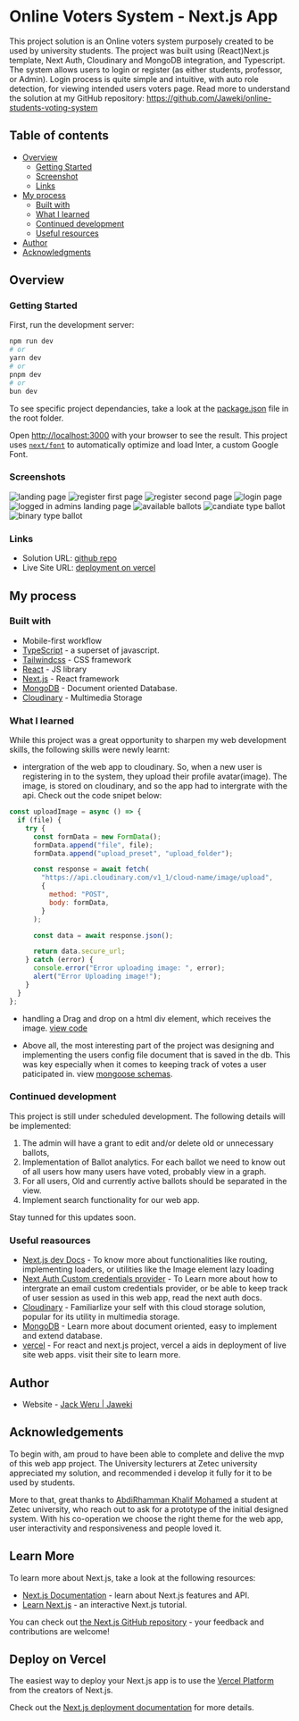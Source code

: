# Online Voters System - Next.js App

This project solution is an Online voters system purposely created to be used by university students. The project was built using (React)Next.js template, Next Auth, Cloudinary and MongoDB integration, and  Typescript. The system allows users to login or register (as either students, professor, or Admin). Login process is quite simple and intuitive, with auto role detection, for viewing intended users voters page. Read more to understand the solution at my GitHub repository: https://github.com/Jaweki/online-students-voting-system

## Table of contents

- [Overview](#overview)
  - [Getting Started](#getting-started)
  - [Screenshot](#screenshot)
  - [Links](#links)
- [My process](#my-process)
  - [Built with](#built-with)
  - [What I learned](#what-i-learned)
  - [Continued development](#continued-development)
  - [Useful resources](#useful-resources)
- [Author](#author)
- [Acknowledgments](#acknowledgments)

## Overview

### Getting Started

First, run the development server:

```bash
npm run dev
# or
yarn dev
# or
pnpm dev
# or
bun dev
```

To see specific project dependancies, take a look at the [package.json](./package.json) file in the root folder.

Open [http://localhost:3000](http://localhost:3000) with your browser to see the result.
This project uses [`next/font`](https://nextjs.org/docs/basic-features/font-optimization) to automatically optimize and load Inter, a custom Google Font.

### Screenshots

![landing page](./public/screenshots/Screenshot-1.png)
![register first page](./public/screenshots/Screenshot-2.png)
![register second page](./public/screenshots/Screenshot-3.png)
![login page](./public/screenshots/Screenshot-4.png)
![logged in admins landing page](./public/screenshots/Screenshot-5.png)
![available ballots](./public/screenshots/Screenshot-6.png)
![candiate type ballot](./public/screenshots/Screenshot-7.png)
![binary type ballot](./public/screenshots/Screenshot-8.png)

### Links

- Solution URL: [github repo](https://github.com/Jaweki/online-students-voting-system)
- Live Site URL: [deployment on vercel](https://online-students-voting-system.jaweki.com)

## My process

### Built with

- Mobile-first workflow
- [TypeScript](https://www.typescriptlang.org/) - a superset of javascript.
- [Tailwindcss](https://tailwindcss.com/) - CSS framework
- [React](https://reactjs.org/) - JS library
- [Next.js](https://nextjs.org/) - React framework
- [MongoDB](https://www.mongodb.com/) - Document oriented Database.
- [Cloudinary](https://cloudinary.com/) - Multimedia Storage

### What I learned

While this project was a great opportunity to sharpen my web development skills, the following skills were newly learnt:

- intergration of the web app to cloudinary. So, when a new user is registering in to the system, they upload their profile avatar(image). The image, is stored on cloudinary, and so the app had to intergrate with the api. Check out the code snipet below:

```js
const uploadImage = async () => {
  if (file) {
    try {
      const formData = new FormData();
      formData.append("file", file);
      formData.append("upload_preset", "upload_folder");

      const response = await fetch(
        "https://api.cloudinary.com/v1_1/cloud-name/image/upload",
        {
          method: "POST",
          body: formData,
        }
      );

      const data = await response.json();

      return data.secure_url;
    } catch (error) {
      console.error("Error uploading image: ", error);
      alert("Error Uploading image!");
    }
  }
};
```

- handling a Drag and drop on a html div element, which receives the image. [view code](./components/ImageUpload.tsx)

- Above all, the most interesting part of the project was designing and implementing the users config file document that is saved in the db. This was key especially when it comes to keeping track of votes a user paticipated in. view [mongoose schemas](./models/userToBallotSchema.ts).

### Continued development

This project is still under scheduled development. The following details will be implemented:

1.  The admin will have a grant to edit and/or delete old or unnecessary ballots,
2.  Implementation of Ballot analytics. For each ballot we need to know out of all users how many users have voted, probably view in a graph.
3.  For all users, Old and currently active ballots should be separated in the view.
4.  Implement search functionality for our web app.

Stay tunned for this updates soon.

### Useful reasources

- [Next.js dev Docs](https://nextjs.org/) - To know more about functionalities like routing, implementing loaders, or utilities like the Image element lazy loading
- [Next Auth Custom credentials provider](https://next-auth.js.org/providers/credentials#options) - To Learn more about how to intergrate an email custom credentials provider, or be able to keep track of user session as used in this web app, read the next auth docs.
- [Cloudinary](https://cloudinary.com/documentation/node_image_and_video_upload) - Familiarlize your self with this cloud storage solution, popular for its utility in multimedia storage.
- [MongoDB](https://www.mongodb.com/) - Learn more about document oriented, easy to implement and extend database.
- [vercel](https://vercel.com/) - For react and next.js project, vercel a aids in deployment of live site web apps. visit their site to learn more.

## Author

- Website - [Jack Weru | Jaweki](https://portfolio.jaweki.com)

## Acknowledgements

To begin with, am proud to have been able to complete and delive the mvp of this web app project. The University lecturers at Zetec university appreciated my solution, and recommended i develop it fully for it to be used by students.

More to that, great thanks to [AbdiRhamman Khalif Mohamed]() a student at Zetec university, who reach out to ask for a prototype of the initial designed system. With his co-operation we choose the right theme for the web app, user interactivity and responsiveness and people loved it.

## Learn More

To learn more about Next.js, take a look at the following resources:

- [Next.js Documentation](https://nextjs.org/docs) - learn about Next.js features and API.
- [Learn Next.js](https://nextjs.org/learn) - an interactive Next.js tutorial.

You can check out [the Next.js GitHub repository](https://github.com/vercel/next.js/) - your feedback and contributions are welcome!

## Deploy on Vercel

The easiest way to deploy your Next.js app is to use the [Vercel Platform](https://vercel.com/new?utm_medium=default-template&filter=next.js&utm_source=create-next-app&utm_campaign=create-next-app-readme) from the creators of Next.js.

Check out the [Next.js deployment documentation](https://nextjs.org/docs/deployment) for more details.
